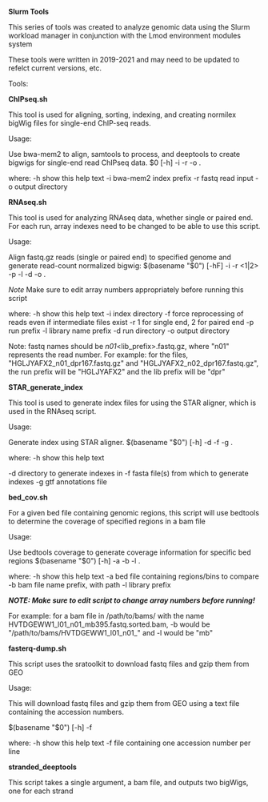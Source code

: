 **Slurm Tools**

This series of tools was created to analyze genomic data using the Slurm workload manager in conjunction with the Lmod environment modules system

These tools were written in 2019-2021 and may need to be updated to refelct current versions, etc.

Tools:

**ChIPseq.sh**

This tool is used for aligning, sorting, indexing, and creating normilex bigWig files for single-end ChIP-seq reads.

Usage:

Use bwa-mem2 to align, samtools to process, and deeptools to create bigwigs for single-end read ChIPseq data.
$0 [-h] -i <indexed fasta file> -r <reads> -o <output directory>.

where:
  -h show this help text
  -i bwa-mem2 index prefix
  -r fastq read input
  -o output directory

**RNAseq.sh**

This tool is used for analyzing RNAseq data, whether single or paired end. For each run, array indexes need to be changed to be able to use this script.

Usage:

Align fastq.gz reads (single or paired end) to specified genome and generate read-count normalized bigwig:
$(basename "$0") [-hF] -i <index directory> -r <1|2> -p <run prefix> -l <library prefix> -d <run directory> -o <output directory>.

*Note* Make sure to edit array numbers appropriately before running this script

where:
  -h show this help text
  -i index directory
  -f force reprocessing of reads even if intermediate files exist
  -r 1 for single end, 2 for paired end
  -p run prefix
  -l library name prefix
  -d run directory
  -o output directory

  Note: fastq names should be <run prefix>_n01_<lib_prefix>.fastq.gz, where "n01" represents the read number.
  For example: for the files, \"HGLJYAFX2_n01_dpr167.fastq.gz\" and \"HGLJYAFX2_n02_dpr167.fastq.gz\", the run prefix will be \"HGLJYAFX2\" and the lib prefix will be \"dpr\"


**STAR_generate_index**

This tool is used to generate index files for using the STAR aligner, which is used in the RNAseq script. 

Usage:

Generate index using STAR aligner.
$(basename "$0") [-h] -d <index directory> -f <fasta files> -g <gtf annotations>.

where:
  -h show this help text

  -d directory to generate indexes in
  -f fasta file(s) from which to generate indexes
  -g gtf annotations file


**bed_cov.sh**

For a given bed file containing genomic regions, this script will use bedtools to determine the coverage of specified regions in a bam file

Usage:

Use bedtools coverage to generate coverage information for specific bed regions
$(basename "$0") [-h] -a <bed file with regions> -b <bam file path prefix> -l <library prefix>.

where:
  -h show this help text
  -a bed file containing regions/bins to compare
  -b bam file name prefix, with path
  -l library prefix

***NOTE: Make sure to edit script to change array numbers before running!***

For example: for a bam file in /path/to/bams/ with the name HVTDGEWW1_l01_n01_mb395.fastq.sorted.bam,
  -b would be \"/path/to/bams/HVTDGEWW1_l01_n01_\" and -l would be \"mb\"


**fasterq-dump.sh**

This script uses the sratoolkit to download fastq files and gzip them from GEO

Usage:

This will download fastq files and gzip them from GEO using a text file containing the accession numbers.

$(basename "$0") [-h] -f <accession file>

where:
  -h show this help text
  -f file containing one accession number per line



**stranded_deeptools**

This script takes a single argument, a bam file, and outputs two bigWigs, one for each strand


